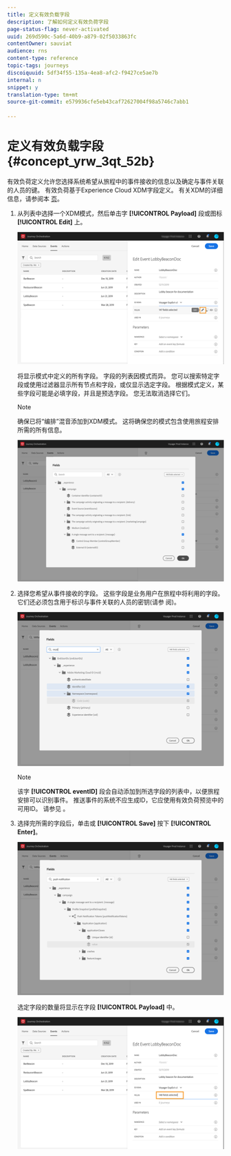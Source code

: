 ```yaml
---
title: 定义有效负载字段
description: 了解如何定义有效负荷字段
page-status-flag: never-activated
uuid: 269d590c-5a6d-40b9-a879-02f5033863fc
contentOwner: sauviat
audience: rns
content-type: reference
topic-tags: journeys
discoiquuid: 5df34f55-135a-4ea8-afc2-f9427ce5ae7b
internal: n
snippet: y
translation-type: tm+mt
source-git-commit: e579936cfe5eb43caf72627004f98a5746c7abb1

---
```



# 定义有效负载字段 {#concept_yrw_3qt_52b}

有效负荷定义允许您选择系统希望从旅程中的事件接收的信息以及确定与事件关联的人员的键。 有效负荷基于Experience Cloud XDM字段定义。 有关XDM的详细信息，请参阅本 [页](https://docs.adobe.com/content/help/en/experience-platform/xdm/home.html)。

1. 从列表中选择一个XDM模式，然后单击字 **[!UICONTROL Payload]** 段或图标 **[!UICONTROL Edit]** 上。

   ![](../assets/journey8.png)

   将显示模式中定义的所有字段。 字段的列表因模式而异。 您可以搜索特定字段或使用过滤器显示所有节点和字段，或仅显示选定字段。 根据模式定义，某些字段可能是必填字段，并且是预选字段。 您无法取消选择它们。

   >[!NOTE]
   >
   >确保已将“编排”混音添加到XDM模式。 这将确保您的模式包含使用旅程安排所需的所有信息。

   ![](../assets/journey9.png)

1. 选择您希望从事件接收的字段。 这些字段是业务用户在旅程中将利用的字段。 它们还必须包含用于标识与事件关联的人员的密钥(请参 [](../event/defining-the-event-key.md)阅)。

   ![](../assets/journey10.png)

   >[!NOTE]
   >
   >该字 **[!UICONTROL eventID]** 段会自动添加到所选字段的列表中，以便旅程安排可以识别事件。 推送事件的系统不应生成ID，它应使用有效负荷预览中的可用ID。 请参见 [](../event/previewing-the-payload.md)。

1. 选择完所需的字段后，单击或 **[!UICONTROL Save]** 按下 **[!UICONTROL Enter]**。

   ![](../assets/journey11.png)

   选定字段的数量将显示在字段 **[!UICONTROL Payload]** 中。

   ![](../assets/journey12.png)
